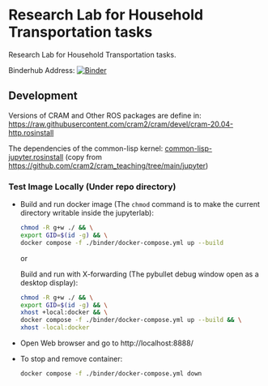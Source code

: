 # Research Lab for Household Transportation tasks

Research Lab for Household Transportation tasks.

Binderhub Address:
[![Binder](https://binder.intel4coro.de/badge_logo.svg)](https://binder.intel4coro.de/v2/gh/IntEL4CoRo/COAI/dev?urlpath=lab%2Ftree%2Fnotebooks%2Fhousehold_pr2_setting_table.ipynb)

## Development

Versions of CRAM and Other ROS packages are define in:
https://raw.githubusercontent.com/cram2/cram/devel/cram-20.04-http.rosinstall

The dependencies of the common-lisp kernel:
[common-lisp-jupyter.rosinstall](./binder/common-lisp-jupyter.rosinstall) (copy from https://github.com/cram2/cram_teaching/tree/main/jupyter)

### Test Image Locally (Under repo directory)

- Build and run docker image (The `chmod` command is to make the current directory writable inside the jupyterlab):

  ```bash
  chmod -R g+w ./ && \
  export GID=$(id -g) && \
  docker compose -f ./binder/docker-compose.yml up --build
  ```

  or

  Build and run with X-forwarding (The pybullet debug window open as a desktop display):

  ```bash
  chmod -R g+w ./ && \
  export GID=$(id -g) && \
  xhost +local:docker && \
  docker compose -f ./binder/docker-compose.yml up --build && \
  xhost -local:docker
  ```

- Open Web browser and go to http://localhost:8888/

- To stop and remove container:

  ```bash
  docker compose -f ./binder/docker-compose.yml down
  ```
